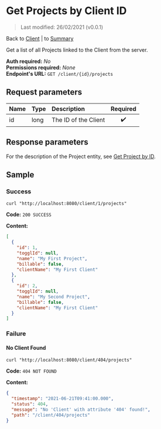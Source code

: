 # Get Projects by Client ID

> Last modified: 26/02/2021 (v0.0.1)

Back to [Client](../Client.md) | to [Summary](../../README.md)

Get a list of all Projects linked to the Client from the server.

**Auth required:** _No_  
**Permissions required:** _None_  
**Endpoint's URL:** `GET /client/{id}/projects`

## Request parameters

| Name | Type | Description | Required |
|:--|:--|:--|:--:|
| id | long | The ID of the Client | ✔️ |

## Response parameters

For the description of the Project entity, see [Get Project by ID](../Projects/Get-Project-by-ID.md).

## Sample

### Success

```shell
curl "http://localhost:8080/client/1/projects"
```

**Code:** `200 SUCCESS`

**Content:**

```json
[
  {
    "id": 1,
    "togglId": null,
    "name": "My First Project",
    "billable": false,
    "clientName": "My First Client"
  },
  {
    "id": 2,
    "togglId": null,
    "name": "My Second Project",
    "billable": false,
    "clientName": "My First Client"
  }
]
```

### Failure

#### No Client Found

```shell
curl "http://localhost:8080/client/404/projects"
```

**Code:** `404 NOT FOUND`

**Content:**

```json
{
  "timestamp": "2021-06-21T09:41:00.000",
  "status": 404,
  "message": "No 'Client' with attribute '404' found!",
  "path": "/client/404/projects"
}
```
